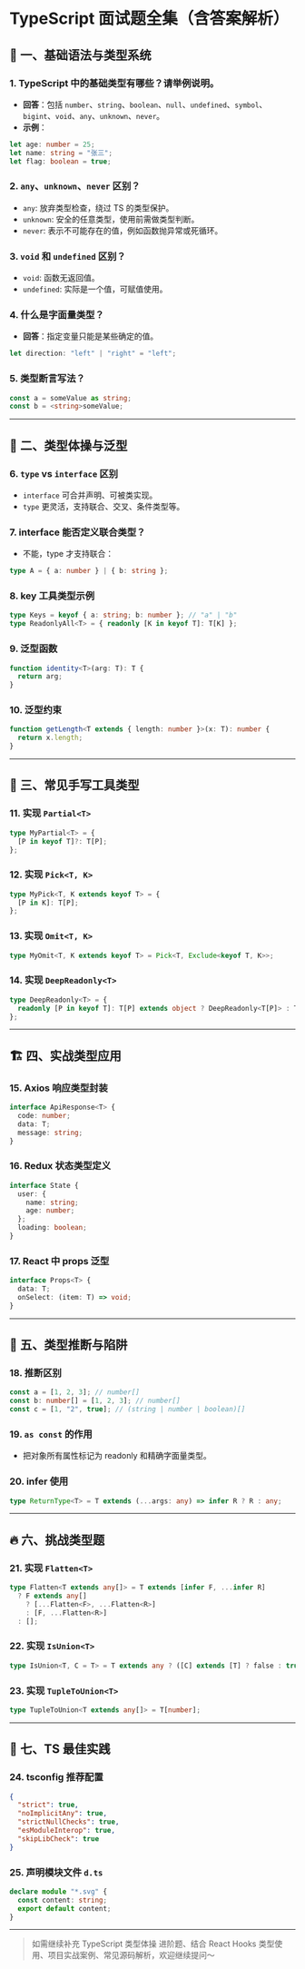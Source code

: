 # TypeScript 面试题全集（含答案解析）

## 🌱 一、基础语法与类型系统

### 1. TypeScript 中的基础类型有哪些？请举例说明。
- **回答**：包括 `number`、`string`、`boolean`、`null`、`undefined`、`symbol`、`bigint`、`void`、`any`、`unknown`、`never`。
- **示例**：
```ts
let age: number = 25;
let name: string = "张三";
let flag: boolean = true;
```

### 2. `any`、`unknown`、`never` 区别？
- `any`: 放弃类型检查，绕过 TS 的类型保护。
- `unknown`: 安全的任意类型，使用前需做类型判断。
- `never`: 表示不可能存在的值，例如函数抛异常或死循环。

### 3. `void` 和 `undefined` 区别？
- `void`: 函数无返回值。
- `undefined`: 实际是一个值，可赋值使用。

### 4. 什么是字面量类型？
- **回答**：指定变量只能是某些确定的值。
```ts
let direction: "left" | "right" = "left";
```

### 5. 类型断言写法？
```ts
const a = someValue as string;
const b = <string>someValue;
```

---

## 🧩 二、类型体操与泛型

### 6. `type` vs `interface` 区别
- `interface` 可合并声明、可被类实现。
- `type` 更灵活，支持联合、交叉、条件类型等。

### 7. interface 能否定义联合类型？
- 不能，type 才支持联合：
```ts
type A = { a: number } | { b: string };
```

### 8. key 工具类型示例
```ts
type Keys = keyof { a: string; b: number }; // "a" | "b"
type ReadonlyAll<T> = { readonly [K in keyof T]: T[K] };
```

### 9. 泛型函数
```ts
function identity<T>(arg: T): T {
  return arg;
}
```

### 10. 泛型约束
```ts
function getLength<T extends { length: number }>(x: T): number {
  return x.length;
}
```

---

## 🧠 三、常见手写工具类型

### 11. 实现 `Partial<T>`
```ts
type MyPartial<T> = {
  [P in keyof T]?: T[P];
};
```

### 12. 实现 `Pick<T, K>`
```ts
type MyPick<T, K extends keyof T> = {
  [P in K]: T[P];
};
```

### 13. 实现 `Omit<T, K>`
```ts
type MyOmit<T, K extends keyof T> = Pick<T, Exclude<keyof T, K>>;
```

### 14. 实现 `DeepReadonly<T>`
```ts
type DeepReadonly<T> = {
  readonly [P in keyof T]: T[P] extends object ? DeepReadonly<T[P]> : T[P];
};
```

---

## 🏗 四、实战类型应用

### 15. Axios 响应类型封装
```ts
interface ApiResponse<T> {
  code: number;
  data: T;
  message: string;
}
```

### 16. Redux 状态类型定义
```ts
interface State {
  user: {
    name: string;
    age: number;
  };
  loading: boolean;
}
```

### 17. React 中 props 泛型
```ts
interface Props<T> {
  data: T;
  onSelect: (item: T) => void;
}
```

---

## 🚨 五、类型推断与陷阱

### 18. 推断区别
```ts
const a = [1, 2, 3]; // number[]
const b: number[] = [1, 2, 3]; // number[]
const c = [1, "2", true]; // (string | number | boolean)[]
```

### 19. `as const` 的作用
- 把对象所有属性标记为 readonly 和精确字面量类型。

### 20. infer 使用
```ts
type ReturnType<T> = T extends (...args: any) => infer R ? R : any;
```

---

## 🔥 六、挑战类型题

### 21. 实现 `Flatten<T>`
```ts
type Flatten<T extends any[]> = T extends [infer F, ...infer R]
  ? F extends any[]
    ? [...Flatten<F>, ...Flatten<R>]
    : [F, ...Flatten<R>]
  : [];
```

### 22. 实现 `IsUnion<T>`
```ts
type IsUnion<T, C = T> = T extends any ? ([C] extends [T] ? false : true) : never;
```

### 23. 实现 `TupleToUnion<T>`
```ts
type TupleToUnion<T extends any[]> = T[number];
```

---

## 📘 七、TS 最佳实践

### 24. tsconfig 推荐配置
```json
{
  "strict": true,
  "noImplicitAny": true,
  "strictNullChecks": true,
  "esModuleInterop": true,
  "skipLibCheck": true
}
```

### 25. 声明模块文件 `d.ts`
```ts
declare module "*.svg" {
  const content: string;
  export default content;
}
```

---

> 如需继续补充 TypeScript 类型体操 进阶题、结合 React Hooks 类型使用、项目实战案例、常见源码解析，欢迎继续提问～

